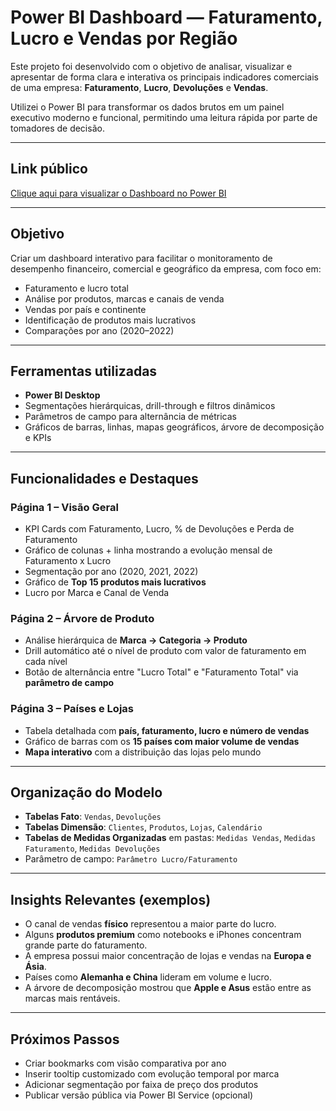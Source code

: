 # Power BI Dashboard — Faturamento, Lucro e Vendas por Região

Este projeto foi desenvolvido com o objetivo de analisar, visualizar e apresentar de forma clara e interativa os principais indicadores comerciais de uma empresa: **Faturamento**, **Lucro**, **Devoluções** e **Vendas**.

Utilizei o Power BI para transformar os dados brutos em um painel executivo moderno e funcional, permitindo uma leitura rápida por parte de tomadores de decisão.

---

##  Link público

[Clique aqui para visualizar o Dashboard no Power BI](https://app.powerbi.com/view?r=eyJrIjoiMWE4NWQzZjAtMWQ1My00MzY5LWEyZTMtMTAxN2I1ZDcyMmZlIiwidCI6Ijc5YzcwOGI2LWRkODMtNDgwYS04ZDNkLTI5YTYyZTg3N2IyMSJ9)

---

## Objetivo

Criar um dashboard interativo para facilitar o monitoramento de desempenho financeiro, comercial e geográfico da empresa, com foco em:

- Faturamento e lucro total
- Análise por produtos, marcas e canais de venda
- Vendas por país e continente
- Identificação de produtos mais lucrativos
- Comparações por ano (2020–2022)

---

## Ferramentas utilizadas

- **Power BI Desktop**
- Segmentações hierárquicas, drill-through e filtros dinâmicos
- Parâmetros de campo para alternância de métricas
- Gráficos de barras, linhas, mapas geográficos, árvore de decomposição e KPIs

---

## Funcionalidades e Destaques

### Página 1 – **Visão Geral**
- KPI Cards com Faturamento, Lucro, % de Devoluções e Perda de Faturamento
- Gráfico de colunas + linha mostrando a evolução mensal de Faturamento x Lucro
- Segmentação por ano (2020, 2021, 2022)
- Gráfico de **Top 15 produtos mais lucrativos**
- Lucro por Marca e Canal de Venda

### Página 2 – **Árvore de Produto**
- Análise hierárquica de **Marca → Categoria → Produto**
- Drill automático até o nível de produto com valor de faturamento em cada nível
- Botão de alternância entre "Lucro Total" e "Faturamento Total" via **parâmetro de campo**

### Página 3 – **Países e Lojas**
- Tabela detalhada com **país, faturamento, lucro e número de vendas**
- Gráfico de barras com os **15 países com maior volume de vendas**
- **Mapa interativo** com a distribuição das lojas pelo mundo

---

## Organização do Modelo

- **Tabelas Fato**: `Vendas`, `Devoluções`
- **Tabelas Dimensão**: `Clientes`, `Produtos`, `Lojas`, `Calendário`
- **Tabelas de Medidas Organizadas** em pastas: `Medidas Vendas`, `Medidas Faturamento`, `Medidas Devoluções`
- Parâmetro de campo: `Parâmetro Lucro/Faturamento`

---

## Insights Relevantes (exemplos)

- O canal de vendas **físico** representou a maior parte do lucro.
- Alguns **produtos premium** como notebooks e iPhones concentram grande parte do faturamento.
- A empresa possui maior concentração de lojas e vendas na **Europa e Ásia**.
- Países como **Alemanha e China** lideram em volume e lucro.
- A árvore de decomposição mostrou que **Apple e Asus** estão entre as marcas mais rentáveis.

---

## Próximos Passos

- Criar bookmarks com visão comparativa por ano
- Inserir tooltip customizado com evolução temporal por marca
- Adicionar segmentação por faixa de preço dos produtos
- Publicar versão pública via Power BI Service (opcional)

